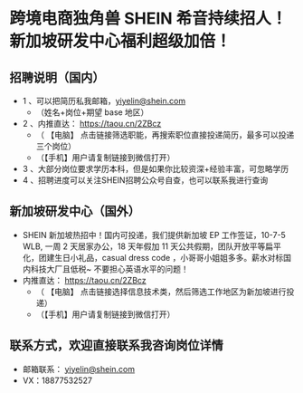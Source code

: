 # 跨境电商独角兽 SHEIN 希音持续招人！新加坡研发中心福利超级加倍！

## 招聘说明（国内）
- 1 、可以把简历私我邮箱，yiyelin@shein.com
  - （姓名+岗位+期望 base 地区）
- 2 、内推直达： https://taou.cn/2ZBcz
  - （ 【电脑】 点击链接筛选职能，再搜索职位直接投递简历，最多可以投递三个岗位）
  - （【手机】用户请复制链接到微信打开）
- 3 、大部分岗位要求学历本科，但是如果你比较资深+经验丰富，可忽略学历
- 4 、招聘进度可以关注SHEIN招聘公众号自查，也可以联系我进行查询

## 新加坡研发中心（国外）
- SHEIN 新加坡热招中！国内可投递，我们提供新加坡 EP 工作签证，10-7-5 WLB, 一周 2 天居家办公，18 天年假加 11 天公共假期，团队开放平等扁平化，团建生日小礼品，casual dress code ，小哥哥小姐姐多多。薪水对标国内科技大厂且低税~ 不要担心英语水平的问题！
- 内推直达： https://taou.cn/2ZBcz
  - （ 【电脑】 点击链接选择信息技术类，然后筛选工作地区为新加坡进行投递）
  - （【手机】用户请复制链接到微信打开）

## 联系方式，欢迎直接联系我咨询岗位详情
- 邮箱联系： yiyelin@shein.com
- VX：18877532527
